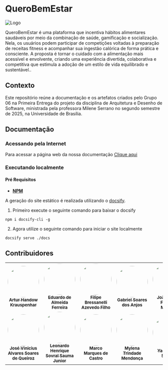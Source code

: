 # QueroBemEstar

![Logo](./docs/assets/logoBack.png)

QueroBemEstar é uma plataforma que incentiva hábitos alimentares saudáveis por meio da combinação de saúde, gamificação e socialização. Nela, os usuários podem participar de competições voltadas à preparação de receitas fitness e acompanhar sua ingestão calórica de forma prática e consciente. A proposta é tornar o cuidado com a alimentação mais acessível e envolvente, criando uma experiência divertida, colaborativa e competitiva que estimula a adoção de um estilo de vida equilibrado e sustentável..


## Contexto

Este repositório reúne a documentação e os artefatos criados pelo Grupo 06 na Primeira Entrega do projeto da disciplina de Arquitetura e Desenho de Software, ministrada pela professora Milene Serrano no segundo semestre de 2025, na Universidade de Brasília.

## Documentação

### Acessando pela Internet

Para acessar a página web da nossa documentação [Clique aqui](https://unbarqdsw2025-2-turma01.github.io/2025.2-T01-G6-QueroBemEstar_Entrega_01/#/ )

### Executando localmente

#### Pré Requisitos
 - **[NPM](https://docs.npmjs.com/downloading-and-installing-node-js-and-npm)**

A geração do site estático é realizada utilizando o [docsify](https://docsify.js.org/).

1. Primeiro execute o seguinte comando para baixar o docsify

```shell
npm i docsify-cli -g
```

2. Agora utilize o seguinte comando para iniciar o site localmente

```shell
docsify serve ./docs
```

## Contribuidores

<center>
  <table style="width: 100%;">
    <tr>
      <td align="center"><a href="https://github.com/Arturhk05"><img style="border-radius: 50%; height: 100px; width: 100px;" src="https://github.com/Arturhk05.png"/><br /><sub><b>Artur Handow Krauspenhar</b></sub></a></td>
      <td align="center"><a href="https://github.com/eduardoferre"><img style="border-radius: 50%; height: 100px; width: 100px;" src="https://github.com/eduardoferre.png"/><br /><sub><b>Eduardo de Almeida Ferreira</b></sub></a></td>
      <td align="center"><a href="https://github.com/fbressa"><img style="border-radius: 50%; height: 100px; width: 100px;" src="https://github.com/fbressa.png"/><br /><sub><b>Filipe Bressanelli Azevedo Filho</b></sub></a></td>
      <td align="center"><a href="https://github.com/SAnjos3"><img style="border-radius: 50%; height: 100px; width: 100px;" src="https://github.com/SAnjos3.png"/><br /><sub><b>Gabriel Soares dos Anjos</b></sub></a></td>
      <td align="center"><a href="https://github.com/JoaoPedro2206"><img style="border-radius: 50%; height: 100px; width: 100px;" src="https://github.com/JoaoPedro2206.png"/><br /><sub><b>João Pedro Ferreira Moraes</b></sub></a></td>
    </tr>
    <tr>
      <td align="center"><a href="https://github.com/JoseViniciusQueiroz"><img style="border-radius: 50%; height: 100px; width: 100px;" src="https://github.com/JoseViniciusQueiroz.png"/><br /><sub><b>José Vinicius Alvares Soares de Queiroz</b></sub></a></td>
      <td align="center"><a href="https://github.com/leohssjr"><img style="border-radius: 50%; height: 100px; width: 100px;" src="https://github.com/leohssjr.png"/><br /><sub><b>Leonardo Henrique Sovral Sauma Junior</b></sub></a></td>
      <td align="center"><a href="https://github.com/marcomarquesdc"><img style="border-radius: 50%; height: 100px; width: 100px;" src="https://github.com/marcomarquesdc.png"/><br /><sub><b>Marco Marques de Castro</b></sub></a></td>
      <td align="center"><a href="https://github.com/MylenaTrindade"><img style="border-radius: 50%; height: 100px; width: 100px;" src="https://github.com/MylenaTrindade.png"/><br /><sub><b>Mylena Trindade Mendonça</b></sub></a></td>
      <td align="center"><a href="https://github.com/yagoas"><img style="border-radius: 50%; height: 100px; width: 100px;" src="https://github.com/yagoas.png"/><br /><sub><b>Yago Amin Santos</b></sub></a></td>
    </tr>
  </table>
</center>
